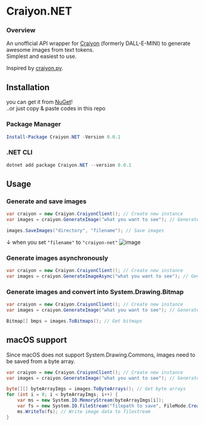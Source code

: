 # Craiyon.NET
### Overview
An unofficial API wrapper for [Craiyon](https://craiyon.com) (formerly DALL-E-MINI) to generate awesome images from text tokens.\
Simplest and easiest to use.

Inspired by [craiyon.py](https://github.com/FireHead90544/craiyon.py).

## Installation
you can get it from [NuGet](https://www.nuget.org/packages/Craiyon.NET)!\
..or just copy & paste codes in this repo
### Package Manager
```powershell
Install-Package Craiyon.NET -Version 0.0.1
```
### .NET CLI
```powershell
dotnet add package Craiyon.NET --version 0.0.1
```
## Usage
### Generate and save images
```csharp
var craiyon = new Craiyon.CraiyonClient(); // Create new instance
var images = craiyon.GenerateImage("what you want to see"); // Generate images

images.SaveImages("directory", "filename"); // Save images
```
↓ when you set `"filename"` to `"craiyon-net"`
![image](https://user-images.githubusercontent.com/78198198/185727898-ff38e600-5f80-47a3-9da3-21f9db7c8289.png)

### Generate images asynchronously
```csharp
var craiyon = new Craiyon.CraiyonClient(); // Create new instance
var images = craiyon.GenerateImageAsync("what you want to see"); // Generate images
```

### Generate images and convert into System.Drawing.Bitmap
```csharp
var craiyon = new Craiyon.CraiyonClient(); // Create new instance
var images = craiyon.GenerateImage("what you want to see"); // Generate images

Bitmap[] bmps = images.ToBitmaps(); // Get bitmaps
```
## macOS support
Since macOS does not support System.Drawing.Commons, images need to be saved from a byte array.
```csharp
var craiyon = new Craiyon.CraiyonClient(); // Create new instance
var images = craiyon.GenerateImage("what you want to see"); // Generate images

byte[][] byteArrayImgs = images.ToByteArrays(); // Get byte arrays
for (int i = 0; i < byteArrayImgs; i++) {
    var ms = new System.IO.MemoryStream(byteArrayImgs[i]);
    var fs = new System.IO.FileStream("filepath to save", FileMode.Create)
    ms.WriteTo(fs); // Write image data to filestream
}
```
